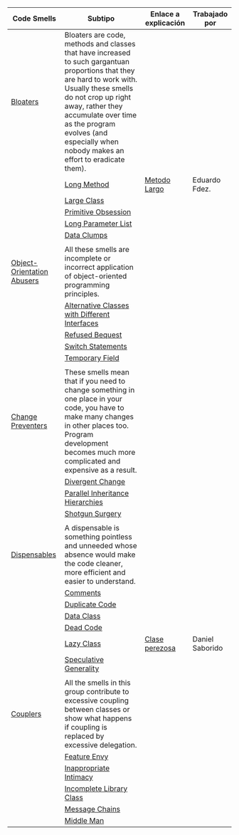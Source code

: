 | Code Smells                                                                          | Subtipo                                                                                                                                                                                                                                                                                            | Enlace a explicación                       | Trabajado por  |
| ------------------------------------------------------------------------------------ | -------------------------------------------------------------------------------------------------------------------------------------------------------------------------------------------------------------------------------------------------------------------------------------------------- |--------------------------------------------|----------------|
| [Bloaters](https://refactoring.guru/refactoring/smells/bloaters)                     | Bloaters are code, methods and classes that have increased to such gargantuan proportions that they are hard to work with. Usually these smells do not crop up right away, rather they accumulate over time as the program evolves (and especially when nobody makes an effort to eradicate them). |                                            |                |
|                                                                                      | [Long Method](https://refactoring.guru/es/smells/long-method)                                                                                                                                                                                                                                      | [Metodo Largo](./CodeSmell/LongMethod.md)  | Eduardo Fdez.  |
|                                                                                      | [Large Class](https://refactoring.guru/es/smells/large-class)                                                                                                                                                                                                                                      |                                            |                |
|                                                                                      | [Primitive Obsession](https://refactoring.guru/es/smells/primitive-obsession)                                                                                                                                                                                                                      |                                            |                |
|                                                                                      | [Long Parameter List](https://refactoring.guru/es/smells/long-parameter-list)                                                                                                                                                                                                                      |                                            |                |
|                                                                                      | [Data Clumps](https://refactoring.guru/es/smells/data-clumps)                                                                                                                                                                                                                                      |                                            |                |
|                                                                                      |                                                                                                                                                                                                                                                                                                    |                                            |                |
| [Object-Orientation Abusers](https://refactoring.guru/refactoring/smells/oo-abusers) | All these smells are incomplete or incorrect application of object-oriented programming principles.                                                                                                                                                                                                |                                            |                |
|                                                                                      | [Alternative Classes with Different Interfaces](https://refactoring.guru/es/smells/alternative-classes-with-different-interfaces)                                                                                                                                                                  |                                            |                |
|                                                                                      | [Refused Bequest](https://refactoring.guru/es/smells/refused-bequest)                                                                                                                                                                                                                              |                                            |                |
|                                                                                      | [Switch Statements](https://refactoring.guru/es/smells/switch-statements)                                                                                                                                                                                                                          |                                            |                |
|                                                                                      | [Temporary Field](https://refactoring.guru/es/smells/temporary-field)                                                                                                                                                                                                                              |                                            |                |
|                                                                                      |                                                                                                                                                                                                                                                                                                    |                                            |                |
| [Change Preventers](https://refactoring.guru/refactoring/smells/change-preventers)   | These smells mean that if you need to change something in one place in your code, you have to make many changes in other places too. Program development becomes much more complicated and expensive as a result.                                                                                  |                                            |                |
|                                                                                      | [Divergent Change](https://refactoring.guru/es/smells/divergent-change)                                                                                                                                                                                                                            |                                            |                |
|                                                                                      | [Parallel Inheritance Hierarchies](https://refactoring.guru/es/smells/parallel-inheritance-hierarchies)                                                                                                                                                                                            |                                            |                |
|                                                                                      | [Shotgun Surgery](https://refactoring.guru/es/smells/shotgun-surgery)                                                                                                                                                                                                                              |                                            |                |
|                                                                                      |                                                                                                                                                                                                                                                                                                    |                                            |                |
| [Dispensables](https://refactoring.guru/refactoring/smells/dispensables)             | A dispensable is something pointless and unneeded whose absence would make the code cleaner, more efficient and easier to understand.                                                                                                                                                              |                                            |                |
|                                                                                      | [Comments](https://refactoring.guru/es/smells/comments)                                                                                                                                                                                                                                            |                                            |                |
|                                                                                      | [Duplicate Code](https://refactoring.guru/es/smells/duplicate-code)                                                                                                                                                                                                                                |                                            |                |
|                                                                                      | [Data Class](https://refactoring.guru/es/smells/data-class)                                                                                                                                                                                                                                        |                                            |                |
|                                                                                      | [Dead Code](https://refactoring.guru/es/smells/dead-code)                                                                                                                                                                                                                                          |                                            |                |
|                                                                                      | [Lazy Class](https://refactoring.guru/es/smells/lazy-class)                                                                                                                                                                                                                                        | [Clase perezosa](./CodeSmell/LazyClass.md) | Daniel Saborido |
|                                                                                      | [Speculative Generality](https://refactoring.guru/es/smells/speculative-generality)                                                                                                                                                                                                                |                                            |                |
|                                                                                      |                                                                                                                                                                                                                                                                                                    |                                            |                |
| [Couplers](https://refactoring.guru/refactoring/smells/couplers)                     | All the smells in this group contribute to excessive coupling between classes or show what happens if coupling is replaced by excessive delegation.                                                                                                                                                |                                            |                |
|                                                                                      | [Feature Envy](https://refactoring.guru/es/smells/feature-envy)                                                                                                                                                                                                                                    |                                            |                |
|                                                                                      | [Inappropriate Intimacy](https://refactoring.guru/es/smells/inappropriate-intimacy)                                                                                                                                                                                                                |                                            |                |
|                                                                                      | [Incomplete Library Class](https://refactoring.guru/es/smells/incomplete-library-class)                                                                                                                                                                                                            |                                            |                |
|                                                                                      | [Message Chains](https://refactoring.guru/es/smells/message-chains)                                                                                                                                                                                                                                |                                            |                |
|                                                                                      | [Middle Man](https://refactoring.guru/es/smells/middle-man)                                                                                                                                                                                                                                        |                                            |                |
